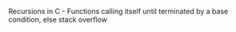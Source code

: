 Recursions in C - Functions calling itself until terminated by a base condition, else stack overflow
